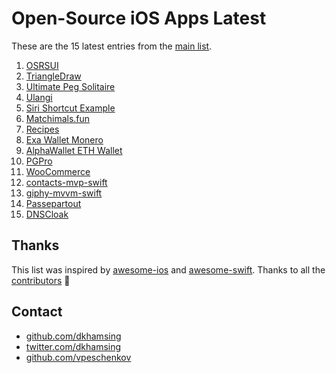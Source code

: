 # Open-Source iOS Apps Latest

These are the 15 latest entries from the [main list](https://github.com/dkhamsing/open-source-ios-apps).


1. [OSRSUI](https://github.com/Dimillian/OSRSUI)
2. [TriangleDraw](https://github.com/triangledraw/TriangleDraw-iOS)
3. [Ultimate Peg Solitaire](https://github.com/mkhrapov/ultimate-peg-solitaire)
4. [Ulangi](https://github.com/ulangi/ulangi)
5. [Siri Shortcut Example](https://github.com/CoyoteLab/Studies-Siri-Shortcut-iOS-13)
6. [Matchimals.fun](https://github.com/igravitystudios/matchimals.fun)
7. [Recipes](https://github.com/mecid/swiftui-recipes-app)
8. [Exa Wallet Monero](https://github.com/exantech/exa-wallet-ios)
9. [AlphaWallet ETH Wallet](https://github.com/AlphaWallet/alpha-wallet-ios)
10. [PGPro](https://github.com/lucanaef/PGPro)
11. [WooCommerce](https://github.com/woocommerce/woocommerce-ios)
12. [contacts-mvp-swift](https://github.com/tirupati17/contacts-mvp-swift)
13. [giphy-mvvm-swift](https://github.com/tirupati17/giphy-mvvm-swift)
14. [Passepartout](https://github.com/passepartoutvpn/passepartout-ios)
15. [DNSCloak](https://github.com/s-s/dnscloak)

## Thanks

This list was inspired by [awesome-ios](https://github.com/vsouza/awesome-ios) and [awesome-swift](https://github.com/matteocrippa/awesome-swift). Thanks to all the [contributors](https://github.com/dkhamsing/open-source-ios-apps/graphs/contributors) 🎉 

## Contact

- [github.com/dkhamsing](https://github.com/dkhamsing)
- [twitter.com/dkhamsing](https://twitter.com/dkhamsing)
- [github.com/vpeschenkov](https://github.com/vpeschenkov)
